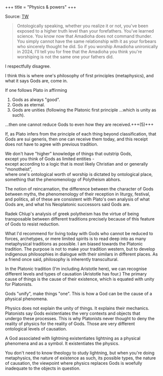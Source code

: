 +++
title = "Physics & powers"
+++

Source: [TW](https://threadreaderapp.com/thread/1858506592250896617.html)

> Ontologically speaking, whether you realize it or not, you've been exposed to a higher truth level than your forefathers. You've learned science. You know now that Amadioha does not command thunder. You simply cannot have the same relationship with it as your forbears who sincerely thought he did. So if you worship Amadioha unironically in 2024, I'll tell you for free that the Amadioha you think you're worshiping is not the same one your fathers did.

I respectfully disagree.

I think this is where one's philosophy of first principles (metaphysics), and what it says Gods are, come in.

If one follows Plato in affirming

1. Gods as always "good".
2. Gods as eternal.
3. Gods are unities (following the Platonic first principle ...which is unity as such).

...then one cannot reduce Gods to even how they are received.+++(5)+++  

If, as Plato infers from the principle of each thing beyond classification, that Gods are sui generis, then one can receive them today, and this receipt does not have to agree with previous tradition.

We don't have "higher" knowledge of things that outstrip Gods,  
except you think of Gods as limited entities -   
except according to a logic that is most likely Christian and or generally "monotheist",  
where one's ontological worth of worship is dictated by ontological place, something that the phenomenology of Polytheism abhors.

The notion of reincarnation, the difference between the character of Gods between myths, the phenomenology of their reception in liturgy, festival, and politics, all of these are consistent with Plato's own analysis of what Gods are, and what his Neoplatonic successors said Gods are.

Radek Chlup's analysis of greek polytheism has the virtue of being transposable between different traditions precisely because of this feature of Gods to resist reduction.

What I'd recommend for living today with Gods who cannot be reduced to forces, archetypes, or mere limited spirits is to read deep into as many metaphysical traditions as possible. I am biased towards the Platonic tradition. The purpose is not to make your tradition western, but to develop indigenous philosophies in dialogue with their similars in different places. As a friend once said, philosophy is inherently transcultural.

In the Platonic tradition (I'm including Aristotle here), we can recognise different levels and types of causation (Aristotle has four.) The primary cause of things is the cause of their existence, which is equated with unity for Platonists.

Gods "unify", make things "one". This is how a God can be the cause of a physical phenomena. 

Physics does not explain the unity of things. It explains their mechanics. Platonists say Gods existentiates the very contexts and objects that undergo these processes. This is why Platonists never thought to deny the reality of physics for the reality of Gods. Those are very different ontological levels of causation.

A God associated with lightning existentiates lightning as a physical phenomena and as a symbol. It existentiates the physics.

You don't need to know theology to study lightning, but when you're doing metaphysics, the nature of existence as such, its possible types, the nature of causation, the viewpoint where physics replaces Gods is woefully inadequate to the objects in question.

